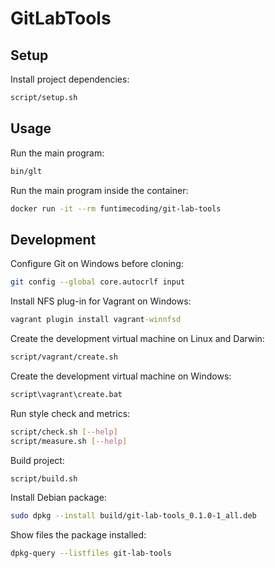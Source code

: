 # GitLabTools

## Setup

Install project dependencies:

```sh
script/setup.sh
```


## Usage

Run the main program:

```sh
bin/glt
```

Run the main program inside the container:

```sh
docker run -it --rm funtimecoding/git-lab-tools
```


## Development

Configure Git on Windows before cloning:

```sh
git config --global core.autocrlf input
```

Install NFS plug-in for Vagrant on Windows:

```bat
vagrant plugin install vagrant-winnfsd
```

Create the development virtual machine on Linux and Darwin:

```sh
script/vagrant/create.sh
```

Create the development virtual machine on Windows:

```bat
script\vagrant\create.bat
```

Run style check and metrics:

```sh
script/check.sh [--help]
script/measure.sh [--help]
```

Build project:

```sh
script/build.sh
```

Install Debian package:

```sh
sudo dpkg --install build/git-lab-tools_0.1.0-1_all.deb
```

Show files the package installed:

```sh
dpkg-query --listfiles git-lab-tools
```
